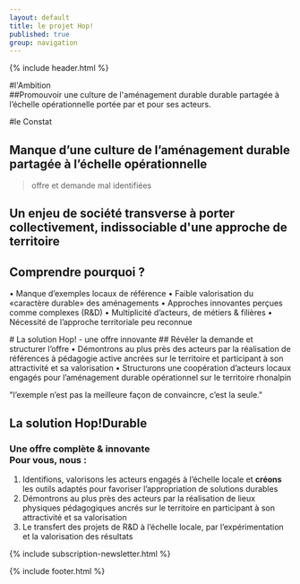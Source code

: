 ```yaml
---
layout: default
title: le projet Hop!
published: true
group: navigation
---
```


{% include header.html %}
<section>
<div class="section_content" markdown="1">

#l'Ambition  
##Promouvoir une culture de l'aménagement durable durable partagée à l’échelle opérationnelle portée par et pour ses acteurs.  

<section>
<div class="section_content" markdown="1">

#le Constat  
## Manque d’une culture de l’aménagement durable partagée à l’échelle opérationnelle  
> offre et demande mal identifiées  
## Un enjeu de société transverse à porter collectivement, indissociable d'une approche de territoire  

</div>
</section>

# Comprendre pourquoi ?

 • Manque d’exemples locaux de référence 
 • Faible valorisation du «caractère durable» des aménagements 
 • Approches innovantes perçues comme complexes (R&D) 
 • Multiplicité d’acteurs, de métiers & filières 
 • Nécessité de l’approche territoriale peu reconnue

</div>
</section>
# La solution Hop! - une offre innovante
##  Révéler la demande et structurer l’offre
• Démontrons au plus près des acteurs par la réalisation de références à pédagogie active ancrées sur le territoire et participant à son attractivité et sa valorisation 
• Structurons une coopération d’acteurs locaux engagés pour l’aménagement durable opérationnel sur le territoire rhonalpin

"l’exemple n’est pas la meilleure façon de convaincre, c’est la seule."


</div>
</section>

<section>
<div class="section_content" markdown="1">

## La solution Hop!Durable 

### Une offre complète & innovante<br>Pour vous, nous :

 1. Identifions, valorisons les acteurs engagés à l’échelle locale et **créons** les outils adaptés pour favoriser l’appropriation de solutions durables  
 2. Démontrons au plus près des acteurs par la réalisation de lieux physiques pédagogiques ancrés sur le territoire en participant à son attractivité et sa valorisation  
 3. Le transfert des projets de R&D à l’échelle locale, par l’expérimentation et la valorisation des résultats

</div>
</section>
  
<section>
<div class="section_content" markdown="1">

{% include subscription-newsletter.html %}  

</div>  
</section>

{% include footer.html %}
